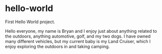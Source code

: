 # hello-world
First Hello World project.

Hello everyone, my name is Bryan and I enjoy just about anything related to the outdoors, anything automotive, golf, and my two dogs. I have owned many different vehicles, but my current baby is my Land Cruiser, which I enjoy exploring the outdoors in and taking camping.
